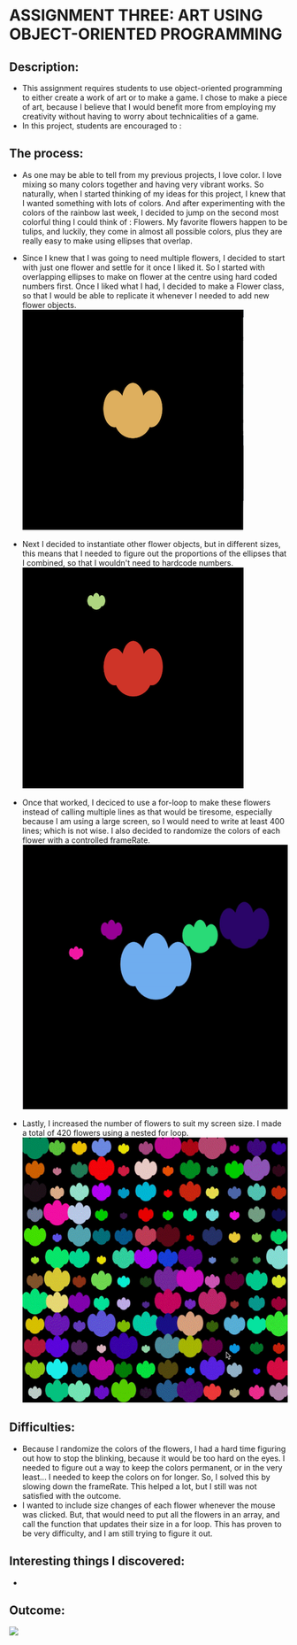 # ASSIGNMENT THREE: ART USING OBJECT-ORIENTED PROGRAMMING

## Description: 
- This assignment requires students to use object-oriented programming to either create a work of art or to make a game. I chose to make a piece of art, because I believe that I would benefit more from employing my creativity without having to worry about technicalities of a game. 
- In this project, students are encouraged to :

## The process:
- As one may be able to tell from my previous projects, I love color. I love mixing so many colors together and having very vibrant works. So naturally, when I started thinking of my ideas for this project, I knew that I wanted something with lots of colors. And after experimenting with the colors of the rainbow last week, I decided to jump on the second most colorful thing I could think of : Flowers. My favorite flowers happen to be tulips, and luckily, they come in almost all possible colors, plus they are really easy to make using ellipses that overlap. 
- Since I knew that I was going to need multiple flowers, I decided to start with just one flower and settle for it once I liked it. So I started with overlapping ellipses to make on flower at the centre using hard coded numbers first. Once I liked what I had, I decided to make a Flower class, so that I would be able to replicate it whenever I needed to add new flower objects.
![](Media/neldas_photo_1.png)

- Next I decided to instantiate other flower objects, but in different sizes, this means that I needed to figure out the proportions of the ellipses that I combined, so that I wouldn't need to hardcode numbers.
![](Media/neldas_photo_2.png)

- Once that worked, I deciced to use a for-loop to make these flowers instead of calling multiple lines as that would be tiresome, especially because I am using a large screen, so I would need to write at least 400 lines; which is not wise. I also decided to randomize the colors of each flower with a controlled frameRate.
![](Media/neldas_video_2.gif) 

- Lastly, I increased the number of flowers to suit my screen size. I made a total of 420 flowers using a nested for loop.
![](Media/neldas_video_3.gif)
## Difficulties:
- Because I randomize the colors of the flowers, I had a hard time figuring out how to stop the blinking, because it would be too hard on the eyes. I needed to figure out a way to keep the colors permanent, or in the very least... I needed to keep the colors on for longer. So, I solved this by slowing down the frameRate. This helped a lot, but I still was not satisfied with the outcome.
- I wanted to include size changes of each flower whenever the mouse was clicked. But, that would need to put all the flowers in an array, and call the function that updates their size in a for loop. This has proven to be very difficulty, and I am still trying to figure it out.

## Interesting things I discovered:
- 

## Outcome:
![](Media/neldas_video.gif)


